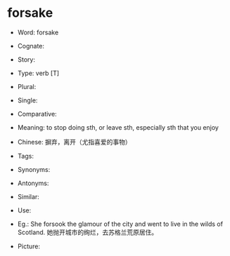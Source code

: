 # forsake

- Word: forsake
- Cognate: 
- Story: 

- Type: verb [T]
- Plural: 
- Single: 
- Comparative: 
- Meaning: to stop doing sth, or leave sth, especially sth that you enjoy
- Chinese: 摒弃，离开（尤指喜爱的事物）
- Tags: 
- Synonyms: 
- Antonyms: 
- Similar: 
- Use: 
- Eg.: She forsook the glamour of the city and went to live in the wilds of Scotland. 她抛开城市的绚烂，去苏格兰荒原居住。
- Picture: 


